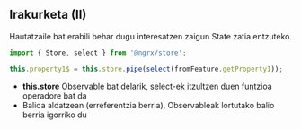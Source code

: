 ## Irakurketa (II)

Hautatzaile bat erabili behar dugu interesatzen zaigun State zatia entzuteko.


```typescript
import { Store, select } from '@ngrx/store';

this.property1$ = this.store.pipe(select(fromFeature.getProperty1));
```

- **this.store** Observable bat delarik, select-ek itzultzen duen funtzioa operadore bat da
- Balioa aldatzean (erreferentzia berria), Observableak lortutako balio berria igorriko du
